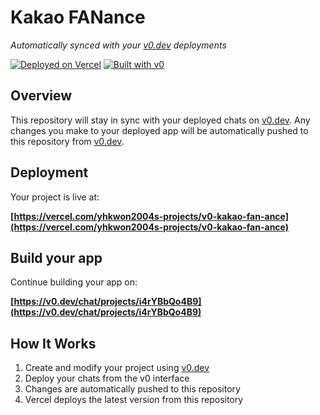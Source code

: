 # Kakao FANance

*Automatically synced with your [v0.dev](https://v0.dev) deployments*

[![Deployed on Vercel](https://img.shields.io/badge/Deployed%20on-Vercel-black?style=for-the-badge&logo=vercel)](https://vercel.com/yhkwon2004s-projects/v0-kakao-fan-ance)
[![Built with v0](https://img.shields.io/badge/Built%20with-v0.dev-black?style=for-the-badge)](https://v0.dev/chat/projects/i4rYBbQo4B9)

## Overview

This repository will stay in sync with your deployed chats on [v0.dev](https://v0.dev).
Any changes you make to your deployed app will be automatically pushed to this repository from [v0.dev](https://v0.dev).

## Deployment

Your project is live at:

**[https://vercel.com/yhkwon2004s-projects/v0-kakao-fan-ance](https://vercel.com/yhkwon2004s-projects/v0-kakao-fan-ance)**

## Build your app

Continue building your app on:

**[https://v0.dev/chat/projects/i4rYBbQo4B9](https://v0.dev/chat/projects/i4rYBbQo4B9)**

## How It Works

1. Create and modify your project using [v0.dev](https://v0.dev)
2. Deploy your chats from the v0 interface
3. Changes are automatically pushed to this repository
4. Vercel deploys the latest version from this repository
